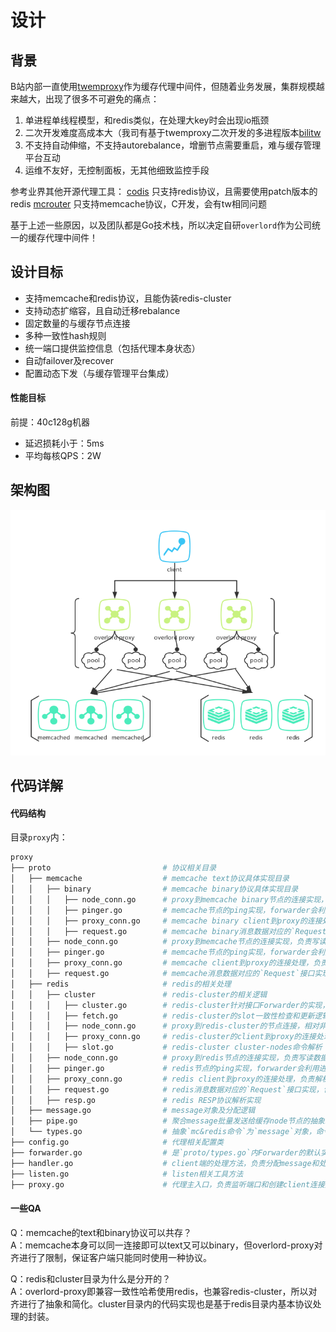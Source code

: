 # 设计

## 背景

B站内部一直使用[twemproxy](https://github.com/twitter/twemproxy)作为缓存代理中间件，但随着业务发展，集群规模越来越大，出现了很多不可避免的痛点：
1. 单进程单线程模型，和redis类似，在处理大key时会出现io瓶颈
2. 二次开发难度高成本大（我司有基于twemproxy二次开发的多进程版本[bilitw](https://github.com/anewhuahua/bilitw)
3. 不支持自动伸缩，不支持autorebalance，增删节点需要重启，难与缓存管理平台互动
4. 运维不友好，无控制面板，无其他细致监控手段

参考业界其他开源代理工具：
[codis](https://github.com/CodisLabs/codis) 只支持redis协议，且需要使用patch版本的redis
[mcrouter](https://github.com/facebook/mcrouter) 只支持memcache协议，C开发，会有tw相同问题

基于上述一些原因，以及团队都是Go技术栈，所以决定自研`overlord`作为公司统一的缓存代理中间件！

## 设计目标

* 支持memcache和redis协议，且能伪装redis-cluster
* 支持动态扩缩容，且自动迁移rebalance
* 固定数量的与缓存节点连接
* 多种一致性hash规则
* 统一端口提供监控信息（包括代理本身状态）
* 自动failover及recover
* 配置动态下发（与缓存管理平台集成）

#### 性能目标
前提：40c128g机器
* 延迟损耗小于：5ms
* 平均每核QPS：2W

## 架构图

![architecture](../../images/overlord_arch.png)

## 代码详解

#### 代码结构

目录`proxy`内：

```bash
proxy
├── proto                         # 协议相关目录
│   ├── memcache                  # memcache text协议具体实现目录
│   │   ├── binary                # memcache binary协议具体实现目录
│   │   │   ├── node_conn.go      # proxy到memcache binary节点的连接实现，负责写读数据
│   │   │   ├── pinger.go         # memcache节点的ping实现，forwarder会利用进行健康监测，如果ping失败会踢出故障节点
│   │   │   ├── proxy_conn.go     # memcache binary client到proxy的连接处理，负责解析及回写message和request。
│   │   │   ├── request.go        # memcache binary消息数据对应的`Request`接口实现，包含24byte的header及扩展data的[]byte结构
│   │   ├── node_conn.go          # proxy到memcache节点的连接实现，负责写读数据
│   │   ├── pinger.go             # memcache节点的ping实现，forwarder会利用进行健康监测，如果ping失败会踢出故障节点
│   │   ├── proxy_conn.go         # memcache client到proxy的连接处理，负责解析及回写message和request。
│   │   ├── request.go            # memcache消息数据对应的`Request`接口实现，包含key和data的[]byte结构
│   ├── redis                     # redis的相关处理
│   │   ├── cluster               # redis-cluster的相关逻辑
│   │   │   ├── cluster.go        # redis-cluster针对接口Forwarder的实现，使用cluster规定的crc16及slot逻辑对key进行hash
│   │   │   ├── fetch.go          # redis-cluster的slot一致性检查和更新逻辑
│   │   │   ├── node_conn.go      # proxy到redis-cluster的节点连接，相对非cluster模式，多了对ASK和MOVED处理
│   │   │   ├── proxy_conn.go     # redis-cluster的client到proxy的连接处理，相对非cluster模式，多了对cluster相关命令的处理
│   │   │   ├── slot.go           # redis-cluster cluster-nodes命令解析
│   │   ├── node_conn.go          # proxy到redis节点的连接实现，负责写读数据
│   │   ├── pinger.go             # redis节点的ping实现，forwarder会利用进行健康监测，如果ping失败会踢出故障节点
│   │   ├── proxy_conn.go         # redis client到proxy的连接处理，负责解析及回写message和request。需要注意一些批量命令的特殊处理逻辑。
│   │   ├── request.go            # redis消息数据对应的`Request`接口实现，包含resp
│   │   ├── resp.go               # redis RESP协议解析实现
│   ├── message.go                # message对象及分配逻辑
│   ├── pipe.go                   # 聚合message批量发送给缓存node节点的抽象工具类，核心思想是减少系统write调用，将多个命令聚合为一次writev
│   └── types.go                  # 抽象`mc&redis命令`为`message`对象，命令携带的数据为`Request`对象。抽象client到proxy的连接为`ProxyConn`，抽象proxy到缓存node的连接为`NodeConn`。抽象节点健康监测`Pinger`。
├── config.go                     # 代理相关配置类
├── forwarder.go                  # 是`proto/types.go`内Forwarder的默认实现，负责对key进行一致性hash后发送给缓存node节点的中间层
├── handler.go                    # client端的处理方法，负责分配message和处理message的生命周期，内部有waitgroup管理proxy->node中间的异步行为
├── listen.go                     # listen相关工具方法
├── proxy.go                      # 代理主入口，负责监听端口和创建client连接对应的handler，还可以进行最大连接数限制
```

#### 一些QA

Q：memcache的text和binary协议可以共存？  
A：memcache本身可以同一连接即可以text又可以binary，但overlord-proxy对齐进行了限制，保证客户端只能同时使用一种协议。

Q：redis和cluster目录为什么是分开的？  
A：overlord-proxy即兼容一致性哈希使用redis，也兼容redis-cluster，所以对齐进行了抽象和简化。cluster目录内的代码实现也是基于redis目录内基本协议处理的封装。
